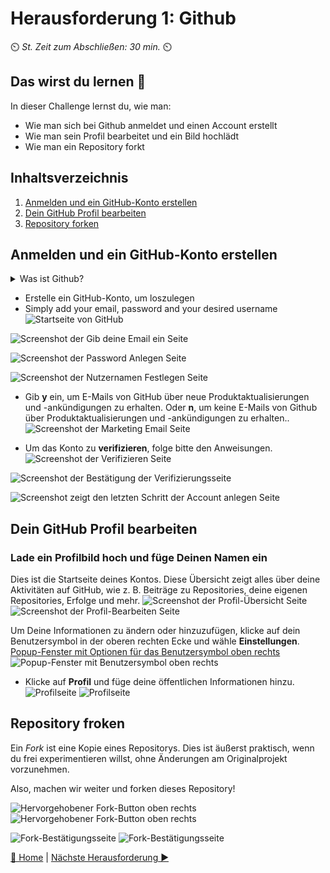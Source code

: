 # Herausforderung 1: Github

⏲️ _St. Zeit zum Abschließen: 30 min._ ⏲️

## Das wirst du lernen 🎯

In dieser Challenge lernst du, wie man:

- Wie man sich bei Github anmeldet und einen Account erstellt
- Wie man sein Profil bearbeitet und ein Bild hochlädt
- Wie man ein Repository forkt

## Inhaltsverzeichnis

1. [Anmelden und ein GitHub-Konto erstellen](#SignUpandCreateatGithubAccount)
2. [Dein GitHub Profil bearbeiten](#EditGithubProfile)
3. [Repository forken](#ForkRepository)

## Anmelden und ein GitHub-Konto erstellen

<details>
<summary>Was ist Github?</summary>
<br>

Github besteht eigentlich aus zwei Dingen: **Git** und **Hub**.

**Git** ist eine Software zur Versionskontrolle. Sie ermöglicht es Entwicklern, gleichzeitig an einem bestimmten Projekt zu arbeiten und die Änderungen zu verfolgen. Wenn etwas schief geht, können Sie die Änderungen mit Git leicht rückgängig machen.
**Hub** ist an sich nichts Besonderes, aber es stellt das "soziale Netzwerk" der Entwickler dar, das auf Git aufbaut. Github ist zwar nicht Eigentümer der Git-Software, hat aber eine Plattform geschaffen, die den Zugang zu Git und die Zusammenarbeit mit Git erleichtert. Die bahnbrechende Eigenschaft von GitHub ist, dass es super einfach ist, Ihren Code mit der Welt zu teilen/zu zeigen oder ihn einfach zu speichern. Sie müssen sich nicht mehr darum kümmern, wo Sie Ihren Code speichern. Unternehmen haben aus demselben Grund Github-Konten. Github bietet eine einfache Möglichkeit, Ihren Code online mit integrierter Versionskontrolle zu speichern.

</details>

- Erstelle ein GitHub-Konto, um loszulegen
- Simply add your email, password and your desired username<br>
  ![Startseite von GitHub](./images/dark/GithubSignUp.png)

![Screenshot der Gib deine Email ein Seite](./images/dark/EnterEmail.png)

![Screenshot der Password Anlegen Seite](./images/dark/EnterPassword.png)

![Screenshot der Nutzernamen Festlegen Seite](./images/dark/EnterUserName.png)

- Gib **y** ein, um E-Mails von GitHub über neue Produktaktualisierungen und -ankündigungen zu erhalten. Oder **n**, um keine E-Mails von Github über Produktaktualisierungen und -ankündigungen zu erhalten..
  ![Screenshot der Marketing Email Seite](./images/dark/NoAnnouncements.png)

- Um das Konto zu **verifizieren**, folge bitte den Anweisungen.
  ![Screenshot der Verifizieren Seite](./images/dark/Verification.png)

![Screenshot der Bestätigung der Verifizierungsseite](./images/dark/VerifyYourAccount.png)

![Screenshot zeigt den letzten Schritt der Account anlegen Seite](./images/dark/CreateAnAccount.png)

## Dein GitHub Profil bearbeiten

### Lade ein Profilbild hoch und füge Deinen Namen ein

Dies ist die Startseite deines Kontos. Diese Übersicht zeigt alles über deine Aktivitäten auf GitHub, wie z. B. Beiträge zu Repositories, deine eigenen Repositories, Erfolge und mehr.
![Screenshot der Profil-Übersicht Seite](./images/dark/AccountFrontpage.png#gh-dark-mode-only)
![Screenshot der Profil-Bearbeiten Seite](./images/light/AccountFrontpage.png#gh-light-mode-only)

Um Deine Informationen zu ändern oder hinzuzufügen, klicke auf dein Benutzersymbol in der oberen rechten Ecke und wähle **Einstellungen**.
[Popup-Fenster mit Optionen für das Benutzersymbol oben rechts](./images/dark/Settings.png#gh-dark-mode-only)
![Popup-Fenster mit Benutzersymbol oben rechts](./images/light/Settings.png#gh-light-mode-only)

- Klicke auf **Profil** und füge deine öffentlichen Informationen hinzu.
  ![Profilseite](./images/dark/EditProfile.gif#gh-dark-mode-only)
  ![Profilseite](./images/light/EditProfile.gif#gh-light-mode-only)

## Repository froken

Ein _Fork_ ist eine Kopie eines Repositorys. Dies ist äußerst praktisch, wenn du frei experimentieren willst, ohne Änderungen am Originalprojekt vorzunehmen.

Also, machen wir weiter und forken dieses Repository!

![Hervorgehobener Fork-Button oben rechts](./images/dark/ForkTheRepository.png#gh-dark-mode-only)
![Hervorgehobener Fork-Button oben rechts](./images/light/ForkTheRepository.png#gh-light-mode-only)

![Fork-Bestätigungsseite](./images/dark/Forked.png#gh-dark-mode-only)
![Fork-Bestätigungsseite](./images/light/Forked.png#gh-light-mode-only)

[🔼 Home](../../README.md) | [Nächste Herausforderung ▶](../Anwendung/README.md)
